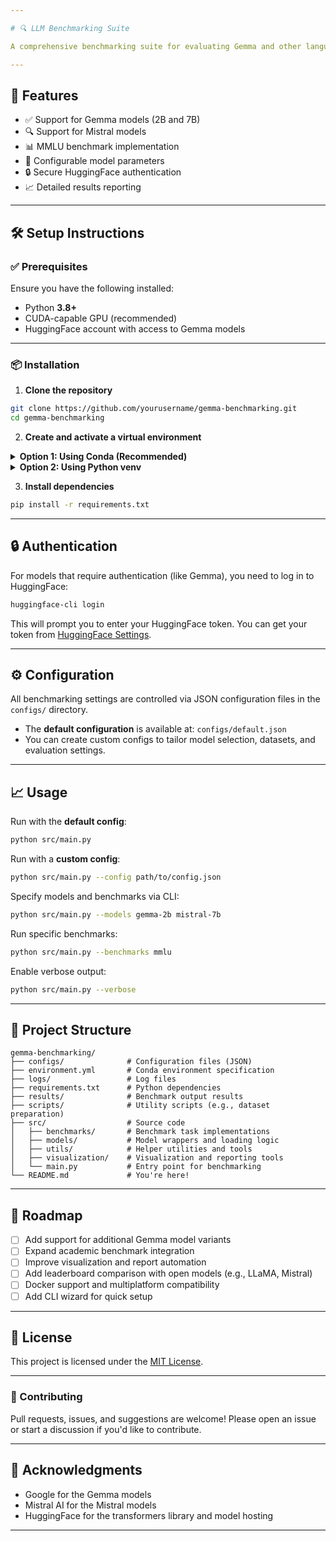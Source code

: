 ```yaml
---

# 🔍 LLM Benchmarking Suite

A comprehensive benchmarking suite for evaluating Gemma and other language models on various benchmarks including MMLU (Massive Multitask Language Understanding).

---
```


## 🚀 Features

- ✅ Support for Gemma models (2B and 7B)
- 🔍 Support for Mistral models
- 📊 MMLU benchmark implementation
- 🔌 Configurable model parameters
- 🔒 Secure HuggingFace authentication
- 📈 Detailed results reporting

---

## 🛠️ Setup Instructions

### ✅ Prerequisites

Ensure you have the following installed:

- Python **3.8+**
- CUDA-capable GPU (recommended)
- HuggingFace account with access to Gemma models

---

### 📦 Installation

1. **Clone the repository**

```bash
git clone https://github.com/yourusername/gemma-benchmarking.git
cd gemma-benchmarking
```

2. **Create and activate a virtual environment**

<details>
<summary><strong>Option 1: Using Conda (Recommended)</strong></summary>

```bash
conda env create -f environment.yml
conda activate gemma-benchmark
```
</details>

<details>
<summary><strong>Option 2: Using Python venv</strong></summary>

```bash
python -m venv venv
source venv/bin/activate  # On Windows: venv\Scripts\activate
```
</details>

3. **Install dependencies**

```bash
pip install -r requirements.txt
```

---

## 🔒 Authentication

For models that require authentication (like Gemma), you need to log in to HuggingFace:

```bash
huggingface-cli login
```

This will prompt you to enter your HuggingFace token. You can get your token from [HuggingFace Settings](https://huggingface.co/settings/tokens).

---

## ⚙️ Configuration

All benchmarking settings are controlled via JSON configuration files in the `configs/` directory.

- The **default configuration** is available at: `configs/default.json`
- You can create custom configs to tailor model selection, datasets, and evaluation settings.

---

## 📈 Usage

Run with the **default config**:

```bash
python src/main.py
```

Run with a **custom config**:

```bash
python src/main.py --config path/to/config.json
```

Specify models and benchmarks via CLI:

```bash
python src/main.py --models gemma-2b mistral-7b
```

Run specific benchmarks:

```bash
python src/main.py --benchmarks mmlu
```

Enable verbose output:

```bash
python src/main.py --verbose
```

---

## 📁 Project Structure

```
gemma-benchmarking/
├── configs/              # Configuration files (JSON)
├── environment.yml       # Conda environment specification
├── logs/                 # Log files
├── requirements.txt      # Python dependencies
├── results/              # Benchmark output results
├── scripts/              # Utility scripts (e.g., dataset preparation)
├── src/                  # Source code
│   ├── benchmarks/       # Benchmark task implementations
│   ├── models/           # Model wrappers and loading logic
│   ├── utils/            # Helper utilities and tools
│   ├── visualization/    # Visualization and reporting tools
│   └── main.py           # Entry point for benchmarking
└── README.md             # You're here!
```

---

## 📌 Roadmap

- [ ] Add support for additional Gemma model variants
- [ ] Expand academic benchmark integration
- [ ] Improve visualization and report automation
- [ ] Add leaderboard comparison with open models (e.g., LLaMA, Mistral)
- [ ] Docker support and multiplatform compatibility
- [ ] Add CLI wizard for quick setup

---

## 📄 License

This project is licensed under the [MIT License](LICENSE).

---

### 🙌 Contributing

Pull requests, issues, and suggestions are welcome! Please open an issue or start a discussion if you'd like to contribute.

---

## 📄 Acknowledgments

- Google for the Gemma models
- Mistral AI for the Mistral models
- HuggingFace for the transformers library and model hosting

---
